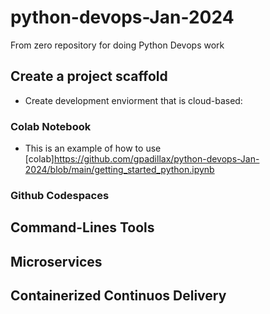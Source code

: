 # python-devops-Jan-2024
From zero repository for doing Python Devops work


## Create a project scaffold

* Create development enviorment that is cloud-based:  

### Colab Notebook

* This is an example of how to use [colab]https://github.com/gpadillax/python-devops-Jan-2024/blob/main/getting_started_python.ipynb

### Github Codespaces


## Command-Lines Tools

## Microservices

## Containerized Continuos Delivery
